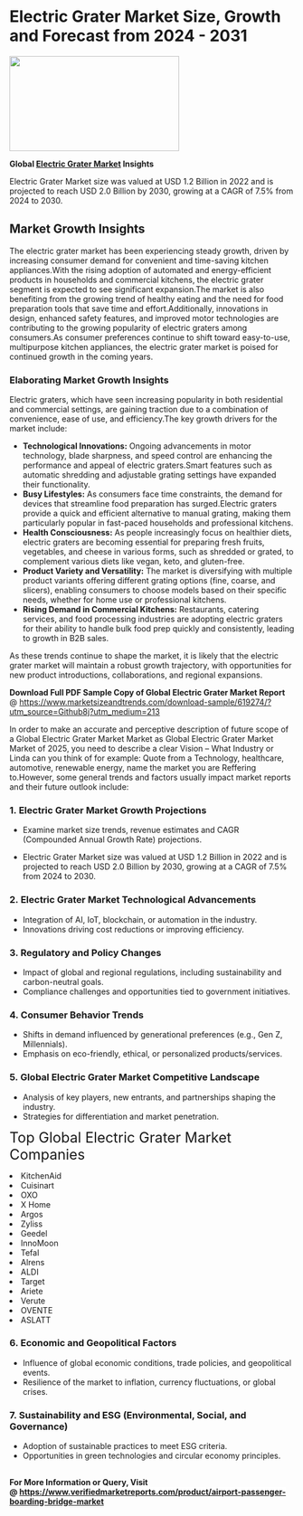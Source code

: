 <H1>Electric Grater Market Size, Growth and Forecast from 2024 - 2031</H1><img class="aligncenter size-medium wp-image-584254" src="https://thirdeyenews.in/wp-content/uploads/2024/09/Global-Market-Research-300x168.jpeg" alt="" width="300" height="168" /><p><strong>Global&nbsp;<a href="https://www.marketsizeandtrends.com/download-sample/619274/?utm_source=Github8j?utm_medium=213">Electric Grater Market</a> Insights</strong></p><p>Electric Grater Market size was valued at USD 1.2 Billion in 2022 and is projected to reach USD 2.0 Billion by 2030, growing at a CAGR of 7.5% from 2024 to 2030.</p><p><h2>Market Growth Insights</h2> <p>The electric grater market has been experiencing steady growth, driven by increasing consumer demand for convenient and time-saving kitchen appliances.With the rising adoption of automated and energy-efficient products in households and commercial kitchens, the electric grater segment is expected to see significant expansion.The market is also benefiting from the growing trend of healthy eating and the need for food preparation tools that save time and effort.Additionally, innovations in design, enhanced safety features, and improved motor technologies are contributing to the growing popularity of electric graters among consumers.As consumer preferences continue to shift toward easy-to-use, multipurpose kitchen appliances, the electric grater market is poised for continued growth in the coming years.</p> <h3>Elaborating Market Growth Insights</h3> <p>Electric graters, which have seen increasing popularity in both residential and commercial settings, are gaining traction due to a combination of convenience, ease of use, and efficiency.The key growth drivers for the market include:</p> <ul> <li><strong>Technological Innovations:</strong> Ongoing advancements in motor technology, blade sharpness, and speed control are enhancing the performance and appeal of electric graters.Smart features such as automatic shredding and adjustable grating settings have expanded their functionality.</li> <li><strong>Busy Lifestyles:</strong> As consumers face time constraints, the demand for devices that streamline food preparation has surged.Electric graters provide a quick and efficient alternative to manual grating, making them particularly popular in fast-paced households and professional kitchens.</li> <li><strong>Health Consciousness:</strong> As people increasingly focus on healthier diets, electric graters are becoming essential for preparing fresh fruits, vegetables, and cheese in various forms, such as shredded or grated, to complement various diets like vegan, keto, and gluten-free.</li> <li><strong>Product Variety and Versatility:</strong> The market is diversifying with multiple product variants offering different grating options (fine, coarse, and slicers), enabling consumers to choose models based on their specific needs, whether for home use or professional kitchens.</li> <li><strong>Rising Demand in Commercial Kitchens:</strong> Restaurants, catering services, and food processing industries are adopting electric graters for their ability to handle bulk food prep quickly and consistently, leading to growth in B2B sales.</li> </ul> <p>As these trends continue to shape the market, it is likely that the electric grater market will maintain a robust growth trajectory, with opportunities for new product introductions, collaborations, and regional expansions.</p> <p><span class=""><strong>Download Full PDF Sample Copy of Global Electric Grater Market Report</strong> @ <a href="https://www.marketsizeandtrends.com/download-sample/619274/?utm_source=Github8j?utm_medium=213" target="_blank">https://www.marketsizeandtrends.com/download-sample/619274/?utm_source=Github8j?utm_medium=213</a></span></p><p>In order to make an accurate and perceptive description of future scope of a Global&nbsp;Electric Grater Market Market as Global&nbsp;Electric Grater Market Market of 2025, you need to describe a clear Vision &ndash; What Industry or Linda can you think of for example: Quote from a Technology, healthcare, automotive, renewable energy, name the market you are Reffering to.However, some general trends and factors usually impact market reports and their future outlook include:</p><h3>1.&nbsp;<strong>Electric Grater Market Growth Projections</strong></h3><ul><li>Examine market size trends, revenue estimates and CAGR (Compounded Annual Growth Rate) projections.</li><li><p>Electric Grater Market size was valued at USD 1.2 Billion in 2022 and is projected to reach USD 2.0 Billion by 2030, growing at a CAGR of 7.5% from 2024 to 2030.</p></li></ul><h3>2.&nbsp;<strong>Electric Grater Market Technological Advancements</strong></h3><ul><li>Integration of AI, IoT, blockchain, or automation in the industry.</li><li>Innovations driving cost reductions or improving efficiency.</li></ul><h3>3.&nbsp;<strong>Regulatory and Policy Changes</strong></h3><ul><li>Impact of global and regional regulations, including sustainability and carbon-neutral goals.</li><li>Compliance challenges and opportunities tied to government initiatives.</li></ul><h3>4.&nbsp;<strong>Consumer Behavior Trends</strong></h3><ul><li>Shifts in demand influenced by generational preferences (e.g., Gen Z, Millennials).</li><li>Emphasis on eco-friendly, ethical, or personalized products/services.</li></ul><h3>5.&nbsp;<strong>Global Electric Grater Market Competitive Landscape</strong></h3><ul><li>Analysis of key players, new entrants, and partnerships shaping the industry.</li><li>Strategies for differentiation and market penetration.</li></ul><p data-pm-slice="1 1 []"><span style="color: inherit; font-family: inherit; font-size: 25px;">Top Global Electric Grater Market Companies</span></p><div class="" data-test-id=""><p><li>KitchenAid</li><li> Cuisinart</li><li> OXO</li><li> X Home</li><li> Argos</li><li> Zyliss</li><li> Geedel</li><li> InnoMoon</li><li> Tefal</li><li> Alrens</li><li> ALDI</li><li> Target</li><li> Ariete</li><li> Verute</li><li> OVENTE</li><li> ASLATT</li></p></div><h3>6.&nbsp;<strong>Economic and Geopolitical Factors</strong></h3><ul><li>Influence of global economic conditions, trade policies, and geopolitical events.</li><li>Resilience of the market to inflation, currency fluctuations, or global crises.</li></ul><h3>7.&nbsp;<strong>Sustainability and ESG (Environmental, Social, and Governance)</strong></h3><ul><li>Adoption of sustainable practices to meet ESG criteria.</li><li>Opportunities in green technologies and circular economy principles.</li></ul><h2><strong style="font-size: 14px;">For More Information or Query, Visit @&nbsp;</strong><a style="background-color: #ffffff; font-size: 14px;" href="https://www.marketsizeandtrends.com/report/electric-grater-market/" target="_blank">https://www.verifiedmarketreports.com/product/airport-passenger-boarding-bridge-market</a></h2>